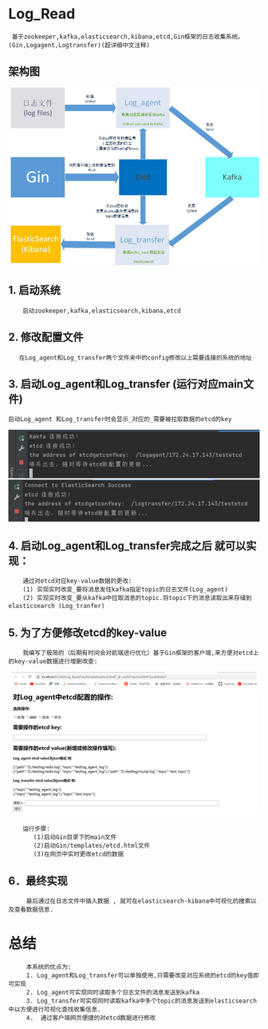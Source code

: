 # Log_Read
     基于zookeeper,kafka,elasticsearch,kibana,etcd,Gin框架的日志收集系统。(Gin,Logagent,Logtransfer)(超详细中文注释)
## 架构图
 <div align="center">
  <img src="https://github.com/Doublelif1/Log_Read/blob/master/readme_photo/a.jpg">
  </div>

## 1.	启动系统
        启动zookeeper,kafka,elasticsearch,kibana,etcd

## 2.	修改配置文件
       在Log_agent和Log_transfer两个文件夹中的config修改以上需要连接的系统的地址

## 3.	启动Log_agent和Log_transfer (运行对应main文件)
    启动Log_agent 和Log_transfer时会显示_对应的_需要被拉取数据的etcd的key
  <div align="center">
  <img src="https://github.com/Doublelif1/Log_Read/blob/master/readme_photo/e1.png">
  </div>

   <div align="center">
  <img src="https://github.com/Doublelif1/Log_Read/blob/master/readme_photo/e2.png">
  </div>


## 4.	启动Log_agent和Log_transfer完成之后 就可以实现：
        通过对etcd对应key-value数据的更改:
        (1) 实现实时改变_要将消息发往kafka指定topic的日志文件(Log_agent)  
        (2) 实现实时改变_要从kafka中拉取消息的topic.将topic下的消息读取出来存储到elasticsearch (Log_tranfer)
  
## 5.	为了方便修改etcd的key-value
        我编写了极简的（后期有时间会对前端进行优化）基于Gin框架的客户端,来方便对etcd上的key-value数据进行增删改查:
   <div align="center">
  <img src="https://github.com/Doublelif1/Log_Read/blob/master/readme_photo/gin_web.png">
  </div>
  
        运行步骤:
           (1)启动Gin目录下的main文件
           (2)启动Gin/templates/etcd.html文件
           (3)在网页中实时更改etcd的数据
 

## 6．最终实现
         最后通过在日志文件中插入数据 , 就可在elasticsearch-kibana中可视化的搜索以及查看数据信息.

# 总结
         本系统的优点为:
         1.	Log_agent和Log_transfer可以单独使用,只需要改变对应系统的etcd的key值即可实现 
         2.	Log_agent可实现同时读取多个日志文件的消息发送到kafka
         3.	Log_transfer可实现同时读取kafka中多个topic的消息发送到elasticsearch中以方便进行可视化查找收集信息.
         4.  通过客户端网页便捷的对etcd数据进行修改
